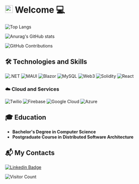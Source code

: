# <img src="https://media.giphy.com/media/hvRJCLFzcasrR4ia7z/giphy.gif" width="25px"> Welcome  💻  

![Top Langs](https://github-readme-stats.vercel.app/api/top-langs/?username=cleberlucas&theme=tokyonight)

![Anurag's GitHub stats](https://github-readme-stats.vercel.app/api?username=cleberlucas&show_icons=true&theme=tokyonight)

![GitHub Contributions](https://github-readme-streak-stats.herokuapp.com/?user=cleberlucas&theme=tokyonight)

## 🛠️ Technologies and Skills
![.NET](https://img.shields.io/badge/.NET-512BD4?style=for-the-badge&logo=.net&logoColor=white)
![MAUI](https://img.shields.io/badge/MAUI-5E2A84?style=for-the-badge&logo=maui&logoColor=white)
![Blazor](https://img.shields.io/badge/Blazor-5A2A84?style=for-the-badge&logo=blazor&logoColor=white)
![MySQL](https://img.shields.io/badge/MySQL-4479A1?style=for-the-badge&logo=mysql&logoColor=white)
![Web3](https://img.shields.io/badge/Web3-652F6F?style=for-the-badge&logo=ethereum&logoColor=white)
![Solidity](https://img.shields.io/badge/Solidity-363636?style=for-the-badge&logo=solidity&logoColor=white)
![React](https://img.shields.io/badge/React-61DAFB?style=for-the-badge&logo=react&logoColor=black)

### ☁️ Cloud and Services
![Twilio](https://img.shields.io/badge/Twilio-FF4F00?style=for-the-badge&logo=twilio&logoColor=white)
![Firebase](https://img.shields.io/badge/Firebase-FFCA28?style=for-the-badge&logo=firebase&logoColor=black)
![Google Cloud](https://img.shields.io/badge/Google_Cloud-4285F4?style=for-the-badge&logo=google-cloud&logoColor=white)
![Azure](https://img.shields.io/badge/Azure-0089D6?style=for-the-badge&logo=azure&logoColor=white)

## 🎓 Education
- **Bachelor's Degree in Computer Science**  
- **Postgraduate Course in Distributed Software Architecture**

## 📬 My Contacts
[![Linkedin Badge](https://img.shields.io/badge/LinkedIn-0077B5?style=for-the-badge&logo=linkedin&logoColor=white&link=https://www.linkedin.com/in/cleber-lucas-599bb11b2/)](https://www.linkedin.com/in/cleber-lucas-599bb11b2/)

![Visitor Count](https://profile-counter.glitch.me/cleberlucas/count.svg)

